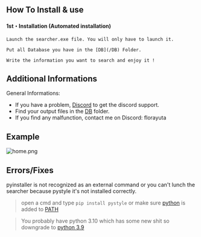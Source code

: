 ## How To Install & use

#### 1st・Installation (Automated installation)
```
Launch the searcher.exe file. You will only have to launch it.

Put all Database you have in the [DB](/DB) Folder.

Write the information you want to search and enjoy it !
```

## Additional Informations
General Informations:
- If you have a problem, [Discord](https://discord.gg/cdmXREnbsJ) to get the discord support.
- Find your output files in the  [DB](/DB) folder.
- If you find any malfunction, contact me on Discord: florayuta


## Example
![home.png](https://media.discordapp.net/attachments/1119345985739558943/1135853721981554708/image.png)

## Errors/Fixes

pyinstaller is not recognized as an external command or you can't lunch the searcher because pystyle it's not installed correctly.
> open a cmd and type `pip install pystyle` or make sure [python](https://www.python.org/downloads/) is added to [PATH](https://datatofish.com/add-python-to-windows-path/)

> You probably have python 3.10 which has some new shit so downgrade to [python 3.9](https://www.python.org/downloads/release/python-397/)
